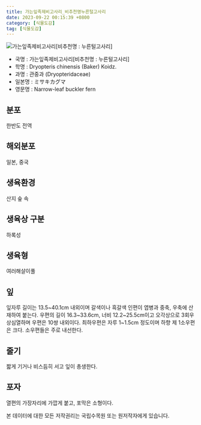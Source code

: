 ```yaml
---
title: 가는잎족제비고사리_비추천명누른털고사리
date: 2023-09-22 00:15:39 +0800
category: [식물도감]
tag: [식물도감]
---
```




![가는잎족제비고사리[비추천명 : 누른털고사리]](/fileUpload/plants/basic/Dryopteridaceae/Dryopteris/3616/1_th2.JPG)
- 국명 : 가는잎족제비고사리[비추천명 : 누른털고사리]
- 학명 : Dryopteris chinensis (Baker) Koidz.
- 과명 : 관중과 (Dryopteridaceae)
- 일본명 : ミサキカグマ
- 영문명 : Narrow-leaf buckler fern


## 분포
한반도 전역
## 해외분포
일본, 중국
## 생육환경
산지 숲 속
## 생육상 구분
하록성
## 생육형
여러해살이풀
## 잎
잎자루 길이는 13.5~40.1cm 내외이며 갈색이나 흑갈색 인편이 엽병과 중축, 우축에 산재하여 붙는다. 우편의 길이 16.3~33.6cm, 너비 12.2~25.5cm이고 오각상으로 3회우상심열하며 우편은 10쌍 내외이다. 최하우편은 자루 1~1.5cm 정도이며 하향 제 1소우편은 크다. 소우편들은 주로 내선한다.
## 줄기
짧게 기거나 비스듬히 서고 잎이 총생한다.
## 포자
열편의 가장자리에 가깝게 붙고, 포막은 소형이다.






본 데이터에 대한 모든 저작권리는 국립수목원 또는 원저작자에게 있습니다.
